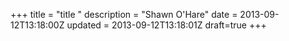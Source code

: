 +++
title = "title "
description = "Shawn O'Hare"
date = 2013-09-12T13:18:00Z
updated = 2013-09-12T13:18:01Z
draft=true
+++


<!--more-->
